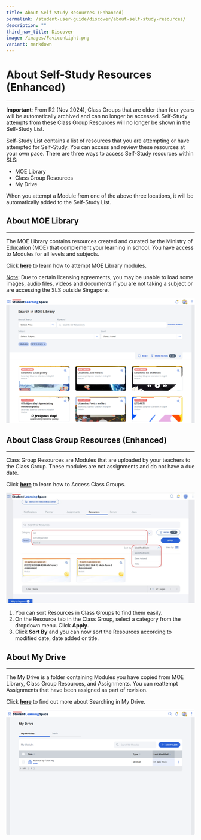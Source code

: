 ```yaml
---
title: About Self Study Resources (Enhanced)
permalink: /student-user-guide/discover/about-self-study-resources/
description: ""
third_nav_title: Discover
image: /images/FaviconLight.png
variant: markdown
---
```

<h1>About Self-Study Resources (Enhanced)</h1>
<hr>
<p><strong>Important</strong>: From R2 (Nov 2024), Class Groups that are older than four years will be automatically archived and can no longer be accessed. Self-Study attempts from these Class Group Resources will no longer be shown in the Self-Study List.</p>
<p>Self-Study List contains a list of resources that you are attempting or have attempted for Self-Study. You can access and review these resources at your own pace. There are three ways to access Self-Study resources within SLS:</p>
<ul>
<li>MOE Library</li>
<li>Class Group Resources</li>
<li>My Drive</li>
</ul>
<p>When you attempt a Module from one of the above three locations, it will be automatically added to the Self-Study List.</p>
<h2>About MOE Library</h2>
<hr>
<p>The MOE Library contains resources created and curated by the Ministry of Education (MOE) that complement your learning in school. You have access to Modules for all levels and subjects.</p>
<p>Click <strong><a target="_blank" href="/student-user-guide/discover/attempt-self-study-resources/">here</a></strong> to learn how to attempt MOE Library modules.</p> 
<p><u>Note</u>: Due to certain licensing agreements, you may be unable to load some images, audio files, videos and documents if you are not taking a subject or are accessing the SLS outside Singapore.</p>
<img src="/images/1Student/d_selfstudyresources2.png">
<h2>About Class Group Resources (Enhanced)</h2>
<hr>
<p>Class Group Resources are Modules that are uploaded by your teachers to the Class Group. These modules are not assignments and do not have a due date.
</p>
<p>Click <strong><a target="_blank" href="/student-user-guide/organise/access-class-groups/">here</a></strong> to learn how to Access Class Groups.</p> 
<p>
<img src="/images/1Student/d_selfstudyresources1.jpg">
</p>  
<ol><li>
	You can sort Resources in Class Groups to find them easily.</li>
<li>On the Resource tab in the Class Group, select a category from the dropdown menu. Click <b>Apply</b>.</li>
<li>Click <b>Sort By</b> and you can now sort the Resources according to modified date, date added or title.</li></ol>
<h2>About My Drive</h2>
<hr>
<p>The My Drive is a folder containing Modules you have copied from MOE Library, Class Group Resources, and Assignments. You can reattempt Assignments that have been assigned as part of revision.</p>
<p>Click <strong><a target="_blank" href="/student-user-guide/organise/search-in-my-drive/">here</a></strong> to find out more about Searching in My Drive.</p> 
<img src="/images/1Student/d_selfstudyresources3.png">